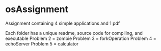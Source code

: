 # osAssignment

Assignment containing 4 simple applications and 1 pdf

Each folder has a unique readme, source code for compiling, and executable
Problem 2 = zombie
Problem 3 = forkOperation
Problem 4 = echoServer
Problem 5 = calculator
